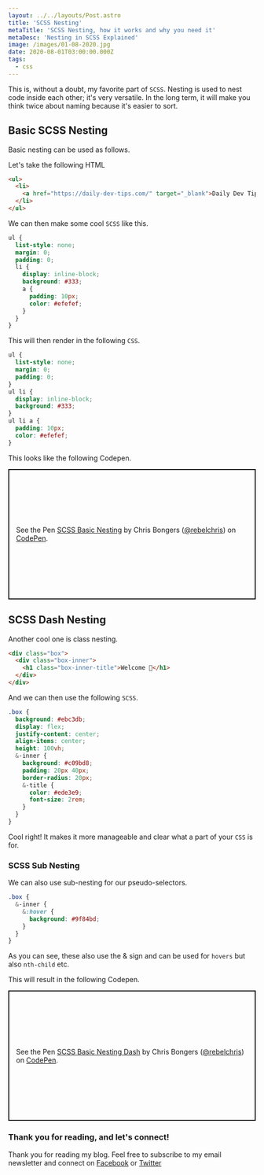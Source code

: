 ```yaml
---
layout: ../../layouts/Post.astro
title: 'SCSS Nesting'
metaTitle: 'SCSS Nesting, how it works and why you need it'
metaDesc: 'Nesting in SCSS Explained'
image: /images/01-08-2020.jpg
date: 2020-08-01T03:00:00.000Z
tags:
  - css
---
```


This is, without a doubt, my favorite part of `SCSS`. Nesting is used to nest code inside each other; it's very versatile.
In the long term, it will make you think twice about naming because it's easier to sort.

## Basic SCSS Nesting

Basic nesting can be used as follows.

Let's take the following HTML

```html
<ul>
  <li>
    <a href="https://daily-dev-tips.com/" target="_blank">Daily Dev Tips</a>
  </li>
</ul>
```

We can then make some cool `SCSS` like this.

```css
ul {
  list-style: none;
  margin: 0;
  padding: 0;
  li {
    display: inline-block;
    background: #333;
    a {
      padding: 10px;
      color: #efefef;
    }
  }
}
```

This will then render in the following `CSS`.

```css
ul {
  list-style: none;
  margin: 0;
  padding: 0;
}
ul li {
  display: inline-block;
  background: #333;
}
ul li a {
  padding: 10px;
  color: #efefef;
}
```

This looks like the following Codepen.

<p class="codepen" data-height="265" data-theme-id="dark" data-default-tab="css,result" data-user="rebelchris" data-slug-hash="ExPBRvz" style="height: 265px; box-sizing: border-box; display: flex; align-items: center; justify-content: center; border: 2px solid; margin: 1em 0; padding: 1em;" data-pen-title="SCSS Basic Nesting">
  <span>See the Pen <a href="https://codepen.io/rebelchris/pen/ExPBRvz">
  SCSS Basic Nesting</a> by Chris Bongers (<a href="https://codepen.io/rebelchris">@rebelchris</a>)
  on <a href="https://codepen.io">CodePen</a>.</span>
</p>
<script async src="https://static.codepen.io/assets/embed/ei.js"></script>

## SCSS Dash Nesting

Another cool one is class nesting.

```html
<div class="box">
  <div class="box-inner">
    <h1 class="box-inner-title">Welcome 👏</h1>
  </div>
</div>
```

And we can then use the following `SCSS`.

```css
.box {
  background: #ebc3db;
  display: flex;
  justify-content: center;
  align-items: center;
  height: 100vh;
  &-inner {
    background: #c09bd8;
    padding: 20px 40px;
    border-radius: 20px;
    &-title {
      color: #ede3e9;
      font-size: 2rem;
    }
  }
}
```

Cool right! It makes it more manageable and clear what a part of your `CSS` is for.

### SCSS Sub Nesting

We can also use sub-nesting for our pseudo-selectors.

```css
.box {
  &-inner {
    &:hover {
      background: #9f84bd;
    }
  }
}
```

As you can see, these also use the & sign and can be used for `hovers` but also `nth-child` etc.

This will result in the following Codepen.

<p class="codepen" data-height="265" data-theme-id="dark" data-default-tab="css,result" data-user="rebelchris" data-slug-hash="zYrVapQ" style="height: 265px; box-sizing: border-box; display: flex; align-items: center; justify-content: center; border: 2px solid; margin: 1em 0; padding: 1em;" data-pen-title="SCSS Basic Nesting Dash">
  <span>See the Pen <a href="https://codepen.io/rebelchris/pen/zYrVapQ">
  SCSS Basic Nesting Dash</a> by Chris Bongers (<a href="https://codepen.io/rebelchris">@rebelchris</a>)
  on <a href="https://codepen.io">CodePen</a>.</span>
</p>
<script async src="https://static.codepen.io/assets/embed/ei.js"></script>

### Thank you for reading, and let's connect!

Thank you for reading my blog. Feel free to subscribe to my email newsletter and connect on [Facebook](https://www.facebook.com/DailyDevTipsBlog) or [Twitter](https://twitter.com/DailyDevTips1)

